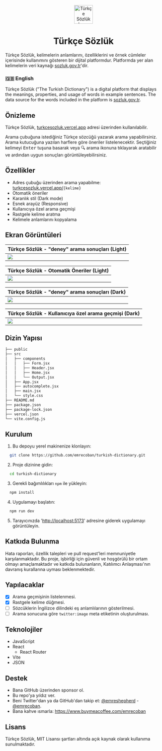 <center><img src="https://raw.githubusercontent.com/emrecoban/turkish-dictionary/main/github_assets/logo.svg" alt="Türkçe Sözlük Logo" width="60" /></center>

# <center>Türkçe Sözlük</center>

Türkçe Sözlük, kelimelerin anlamlarını, özelliklerini ve örnek cümleler içerisinde kullanımını gösteren bir dijital platformdur. Platformda yer alan kelimelerin veri kaynağı [sozluk.gov.tr](https://sozluk.gov.tr)'dir.

### 🇬🇧 English

Türkçe Sözlük ("The Turkish Dictionary") is a digital platform that displays the meanings, properties, and usage of words in example sentences. The data source for the words included in the platform is [sozluk.gov.tr](https://sozluk.gov.tr).

## Önizleme

Türkçe Sözlük, [turkcesozluk.vercel.app](https://turkcesozluk.vercel.app) adresi üzerinden kullanılabilir.

Arama çubuğuna istediğiniz Türkçe sözcüğü yazarak arama yapabilirsiniz. Arama kutucuğuna yazılan harflere göre öneriler listelenecektir. Seçtiğiniz kelimeyi <kbd>Enter</kbd> tuşuna basarak veya 🔍 arama ikonuna tıklayarak aratabilir ve ardından uygun sonuçları görüntüleyebilirsiniz.

## Özellikler

- Adres çubuğu üzerinden arama yapabilme: [turkcesozluk.vercel.app/](https://turkcesozluk.vercel.app/)`{kelime}`
- Otomatik öneriler
- Karanlık stil (Dark mode)
- Esnek arayüz (Responsive)
- Kullanıcıya özel arama geçmişi
- Rastgele kelime aratma
- Kelimele anlamlarını kopyalama

## Ekran Görüntüleri

| Türkçe Sözlük - "deney" arama sonuçları (Light)                                                |
| ---------------------------------------------------------------------------------------------- |
| ![](https://raw.githubusercontent.com/emrecoban/turkish-dictionary/main/github_assets/ss1.png) |

| Türkçe Sözlük - Otomatik Öneriler (Light)                                                      |
| ---------------------------------------------------------------------------------------------- |
| ![](https://raw.githubusercontent.com/emrecoban/turkish-dictionary/main/github_assets/ss2.png) |

| Türkçe Sözlük - "deney" arama sonuçları (Dark)                                                 |
| ---------------------------------------------------------------------------------------------- |
| ![](https://raw.githubusercontent.com/emrecoban/turkish-dictionary/main/github_assets/ss3.png) |

| Türkçe Sözlük - Kullanıcıya özel arama geçmişi (Dark)                                          |
| ---------------------------------------------------------------------------------------------- |
| ![](https://raw.githubusercontent.com/emrecoban/turkish-dictionary/main/github_assets/ss4.png) |

## Dizin Yapısı

```bash
├── public
├── src
│   ├── components
│   │   ├── Form.jsx
│   │   ├── Header.jsx
│   │   ├── Home.jsx
│   │   └── Output.jsx
│   ├── App.jsx
│   ├── autocomplete.jsx
│   ├── main.jsx
│   └── style.css
├── README.md
├── package.json
├── package-lock.json
├── vercel.json
└── vite.config.js
```

## Kurulum

1. Bu depoyu yerel makinenize klonlayın:

```bash
  git clone https://github.com/emrecoban/turkish-dictionary.git
```

2. Proje dizinine gidin:

```bash
  cd turkish-dictionary
```

3. Gerekli bağımlılıkları `npm` ile yükleyin:

```bash
  npm install
```

4. Uygulamayı başlatın:

```bash
  npm run dev
```

5. Tarayıcınızda '[http://localhost:5173](http://localhost:5173)' adresine giderek uygulamayı görüntüleyin.

## Katkıda Bulunma

Hata raporları, özellik talepleri ve pull request'leri memnuniyetle karşılanmaktadır. Bu proje, işbirliği için güvenli ve hoşgörülü bir ortam olmayı amaçlamaktadır ve katkıda bulunanların, Katılımcı Anlaşması'nın davranış kurallarına uyması beklenmektedir.

## Yapılacaklar

- [x] Arama geçmişinin listelenmesi.
- [x] Rastgele kelime düğmesi.
- [ ] Sözcüklerin İngilizce dilindeki eş anlamlılarının gösterilmesi.
- [ ] Arama sonucuna göre `twitter:image` meta etiketinin oluşturulması.

## Teknolojiler

- JavaScript
- React
  - React Router
- Vite
- JSON

## Destek

- Bana GitHub üzerinden sponsor ol.
- Bu repo'ya yıldız ver.
- Beni Twitter'dan ya da GitHub'dan takip et: [@emreshepherd](https://twitter.com/emreshepherd) - [@emrecoban](https://github.com/emrecoban).
- Bana kahve ısmarla: https://www.buymeacoffee.com/emrecoban

## Lisans

Türkçe Sözlük, MIT Lisansı şartları altında açık kaynak olarak kullanıma sunulmaktadır.
